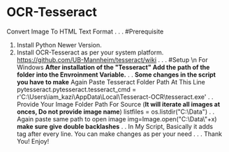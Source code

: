 # OCR-Tesseract
Convert Image To HTML Text Format 
.
.
.
#Prerequisite
1. Install Python Newer Version.
2. Install OCR-Tesseract as per your system platform.
 https://github.com/UB-Mannheim/tesseract/wiki
.
.
.
#Setup
\n For Windows **After installation of the "Tesseract" Add the path of the folder into the Envroinment Variable.**
.
.
**Some changes in the script you have to make**
Again Paste Tesseract Folder Path At This Line 
pytesseract.pytesseract.tesseract_cmd = r'C:\Users\iam_kazi\AppData\Local\Tesseract-OCR\tesseract.exe'
.
.
Provide Your Image Folder Path For Source (**It will iterate all images at onces, Do not provide image name**)
listfiles = os.listdir("C:\Data")
.
.
Again paste same path to open image 
img=Image.open("C:\\Data\\"+x) **make sure give double backlashes**
.
.
In My Script, Basically it adds <br> tag after every line.
You can make changes as per your need
.
.
.
Thank You! Enjoy!
